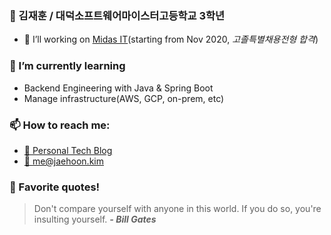 ### 🐷 김재훈 / 대덕소프트웨어마이스터고등학교 3학년

- 🔭 I’ll working on [Midas IT](http://www.midasit.com)(starting from Nov 2020, *고졸특별채용전형 합격*)

### 🌱 I’m currently learning
  - Backend Engineering with Java & Spring Boot
  - Manage infrastructure(AWS, GCP, on-prem, etc)

### 📫 How to reach me:
  - [📓 Personal Tech Blog](https://blog.jaehoon.kim)
  - [📧 me@jaehoon.kim](me@jaehoon.kim)

### 📝 Favorite quotes!
  > Don't compare yourself with anyone in this world. If you do so, you're insulting yourself. ***- Bill Gates***

